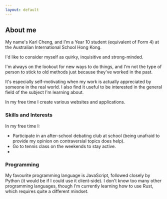 ```yaml
---
layout: default
---
```


## About me

My name's Karl Cheng, and I'm a Year 10 student (equivalent of Form 4) at the Australian International School Hong Kong.

I'd like to consider myself as quirky, inquisitive and strong-minded.

I'm always on the lookout for new ways to do things, and I'm not the type of person to stick to old methods just because they've worked in the past.

It's especially self-motivating when my work is actually appreciated by someone in the real world. I also find it useful to be interested in the general field of the subject I'm learning about.

In my free time I create various websites and applications. 

### Skills and Interests

In my free time I:

 - Participate in an after-school debating club at school (being unafraid to provide my opinion on contraversial topics does help).
 - Go to tennis class on the weekends to stay active.
 - 


### Programming

My favourite programming language is JavaScript, followed closely by Python (it would be if I could use it client-side). I don't know too many other programming languages, though I'm currently learning how to use Rust, which requires quite a different mindset.